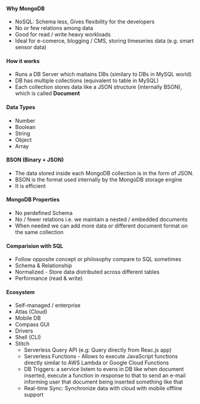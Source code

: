 #### Why MongoDB
- NoSQL: Schema less, Gives flexibility for the developers
- No or few relations among data
- Good for read / write heavy workloads
- Ideal for e-comerce, blogging / CMS, storing timeseries data (e.g. smart sensor data)

#### How it works
- Runs a DB Server which maitains DBs (similary to DBs in MySQL world)
- DB has multiple collections (equivalent to table in MySQL)
- Each collection stores data like a JSON structure (internally BSON), which is called **Document**

#### Data Types
- Number
- Boolean
- String
- Object
- Array

#### BSON (Binary + JSON)
- The data stored inside each MongoDB collection is in the form of JSON.
- BSON is the format used internally by the MongoDB storage engine
- It is efficient

#### MongoDB Properties
- No perdefined Schema
- No / fewer relations i.e. we maintain a nested / embedded documents
- When needed we can add more data or different document format on the same collection

#### Comparision with SQL
- Follow opposite concept or philosophy compare to SQL sometimes
- Schema & Relationship
- Normalized - Store data distributed across different tables
- Performance (read & write)

#### Ecosystem
- Self-managed / enterprise
- Atlas (Cloud)
- Mobile DB
- Compass GUI
- Drivers
- Shell (CLI)
- Stitch
  - Serverless Query API (e.g: Query directly from Reac.js app)
  - Serverless Functions - Allows to execute JavaScript functions directly similar to AWS Lambda or Google Cloud Functions
  - DB Triggers: a service listem to evens in DB like when document inserted, execute a function in response to that to send an e-mail informing user that document being inserted something like that
  - Real-time Sync: Synchronize data with cloud with mobile offline support
